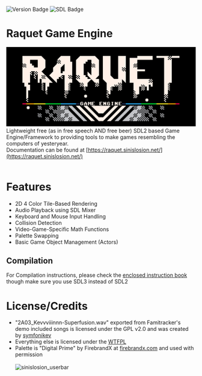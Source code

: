 ![Version Badge](https://img.shields.io/badge/Pre_Release-1.1.0-%2365aaff) ![SDL Badge](https://img.shields.io/badge/Backend-SDL3-%23dd6fff)<br>
# Raquet Game Engine
![Raquet Game Engine -- Logo by Chris S.](https://raw.githubusercontent.com/Sinislosion/Raquet/refs/heads/master/raquetlogo.png)<br>
Lightweight free (as in free speech AND free beer) SDL2 based Game Engine/Framework to providing tools to make games resembling the computers of yesteryear.<br>
Documentation can be found at [https://raquet.sinislosion.net/](https://raquet.sinislosion.net/)
<br><br>

# Features
- 2D 4 Color Tile-Based Rendering
- Audio Playback using SDL Mixer
- Keyboard and Mouse Input Handling
- Collision Detection
- Video-Game-Specific Math Functions
- Palette Swapping
- Basic Game Object Management (Actors)

## Compilation
For Compilation instructions, please check the [enclosed instruction book](https://raquet.sinislosion.net/v1x/Compilation/) though make sure you use SDL3 instead of SDL2

# License/Credits
- "2A03_Kevvviiinnn-Superfusion.wav" exported from Famitracker's demo included songs is licensed under the GPL v2.0 and was created by [symfonikev](https://www.youtube.com/watch?v=gvhjNV9uKl8)<br>
- Everything else is licensed under the [WTFPL](http://www.wtfpl.net/about/)
- Palette is "Digital Prime" by FirebrandX at [firebrandx.com](http://www.firebrandx.com/nespalettes.html) and used with permission<br><br>
![sinislosion_userbar](https://github.com/Sinislosion/Raquet/assets/144758323/def817b8-65ae-451c-ab79-ace6702e44ae)
